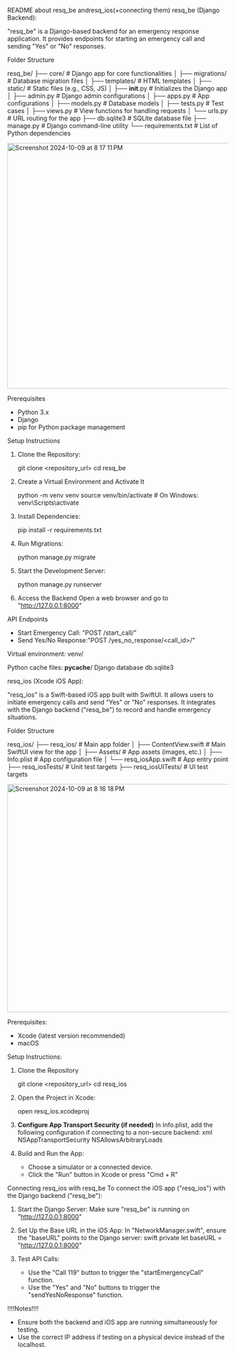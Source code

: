 README about resq_be andresq_ios(+connecting them)
resq_be (Django Backend):

"resq_be" is a Django-based backend for an emergency response application. It provides endpoints for starting an emergency call and sending "Yes" or "No" responses.

 Folder Structure

resq_be/
├── core/                    # Django app for core functionalities
│   ├── migrations/          # Database migration files
│   ├── templates/           # HTML templates
│   ├── static/              # Static files (e.g., CSS, JS)
│   ├── __init__.py          # Initializes the Django app
│   ├── admin.py             # Django admin configurations
│   ├── apps.py              # App configurations
│   ├── models.py            # Database models
│   ├── tests.py             # Test cases
│   ├── views.py             # View functions for handling requests
│   └── urls.py              # URL routing for the app
├── db.sqlite3               # SQLite database file
├── manage.py                # Django command-line utility
└── requirements.txt         # List of Python dependencies

<img width="559" alt="Screenshot 2024-10-09 at 8 17 11 PM" src="https://github.com/user-attachments/assets/749311cb-467d-4a9a-887e-3c6024cab277">


 Prerequisites
- Python 3.x
- Django
- pip for Python package management

Setup Instructions
1. Clone the Repository:
  
   git clone <repository_url>
   cd resq_be
   

2. Create a Virtual Environment and Activate It

   python -m venv venv
   source venv/bin/activate  # On Windows: venv\Scripts\activate


3. Install Dependencies:

   pip install -r requirements.txt


4. Run Migrations:
   
   python manage.py migrate


5. Start the Development Server:
  
   python manage.py runserver


6. Access the Backend
   Open a web browser and go to  "http://127.0.0.1:8000"

 API Endpoints
- Start Emergency Call: "POST /start_call/"
- Send Yes/No Response:"POST /yes_no_response/<call_id>/"


Virtual environment:
venv/

Python cache files:
__pycache__/
Django database
db.sqlite3


 resq_ios (Xcode iOS App):

"resq_ios" is a Swift-based iOS app built with SwiftUI. It allows users to initiate emergency calls and send "Yes" or "No" responses. It integrates with the Django backend ("resq_be") to record and handle emergency situations.

 Folder Structure

resq_ios/
├── resq_ios/                # Main app folder
│   ├── ContentView.swift    # Main SwiftUI view for the app
│   ├── Assets/              # App assets (images, etc.)
│   ├── Info.plist           # App configuration file
│   └── resq_iosApp.swift    # App entry point
├── resq_iosTests/           # Unit test targets
├── resq_iosUITests/         # UI test targets
       
       
<img width="519" alt="Screenshot 2024-10-09 at 8 16 18 PM" src="https://github.com/user-attachments/assets/14929471-ac52-4819-8764-e5fb477b0a80">

Prerequisites:
- Xcode (latest version recommended)
- macOS

Setup Instructions:
1. Clone the Repository

   git clone <repository_url>
   cd resq_ios
   
2. Open the Project in Xcode:

   open resq_ios.xcodeproj
   
3. **Configure App Transport Security (if needed)**
   In Info.plist, add the following configuration if connecting to a non-secure backend:
xml
   <key>NSAppTransportSecurity</key>
   <dict>
       <key>NSAllowsArbitraryLoads</key>
       <true/>
   </dict>
   
4. Build and Run the App:
   - Choose a simulator or a connected device.
   - Click the "Run" button in Xcode or press "Cmd + R"

 Connecting resq_ios with resq_be
To connect the iOS app ("resq_ios") with the Django backend ("resq_be"):

1. Start the Django Server:
   Make sure "resq_be" is running on "http://127.0.0.1:8000"

2. Set Up the Base URL in the iOS App:
   In "NetworkManager.swift", ensure the "baseURL" points to the Django server:
swift
   private let baseURL = "http://127.0.0.1:8000"
   
3. Test API Calls:
   - Use the "Call 119" button to trigger the "startEmergencyCall" function.
   - Use the "Yes" and "No" buttons to trigger the "sendYesNoResponse" function.

!!!!Notes!!!!

- Ensure both the backend and iOS app are running simultaneously for testing.
- Use the correct IP address if testing on a physical device instead of the localhost.
